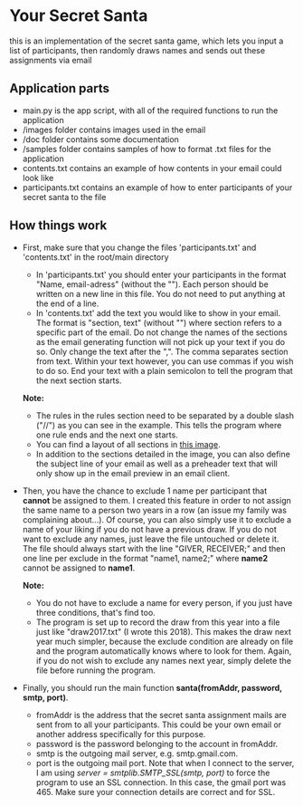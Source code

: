 # Your Secret Santa
this is an implementation of the secret santa game, which lets you input a list of participants, then randomly draws names
and sends out these assignments via email

## Application parts
* main.py is the app script, with all of the required functions to run the application
* /images folder contains images used in the email
* /doc folder contains some documentation
* /samples folder contains samples of how to format .txt files for the application
* contents.txt contains an example of how contents in your email could look like
* participants.txt contains an example of how to enter participants of your secret santa to the file

## How things work
* First, make sure that you change the files 'participants.txt' and 'contents.txt' in the root/main directory
   * In 'participants.txt' you should enter your participants in the format "Name, email-adress" (without the ""). Each person
should be written on a new line in this file. You do not need to put anything at the end of a line.
   * In 'contents.txt' add the text you would like to show in your email. The format is "section, text" (without "") where
section refers to a specific part of the email. Do not change the names of the sections as the email generating function will
not pick up your text if you do so. Only change the text after the ",". The comma separates section from text. Within your text
however, you can use commas if you wish to do so. End your text with a plain semicolon to tell the program that the next
section starts.

   **Note:**
   * The rules in the rules section need to be separated by a double slash ("//") as you can see in the example. This
   tells the program where one rule ends and the next one starts.
   * You can find a layout of all sections in [this image](https://github.com/Wasencroll/secret-santa/tree/master/doc/email_sections.png).
   * In addition to the sections detailed in the image, you can also define the subject line of your email as well as a preheader
   text that will only show up in the email preview in an email client.

* Then, you have the chance to exclude 1 name per participant that **cannot** be assigned to them. I created this feature in order
to not assign the same name to a person two years in a row (an issue my family was complaining about...). Of course, you can
also simply use it to exclude a name of your liking if you do not have a previous draw. If you do not want to exclude any names,
just leave the file untouched or delete it. The file should always start with the line "GIVER, RECEIVER;" and then one line per
exclude in the format "name1, name2;" where **name2** cannot be assigned to **name1**.

   **Note:**
   * You do not have to exclude a name for every person, if you just have three conditions, that's find too.
   * The program is set up to record the draw from this year into a file just like "draw2017.txt" (I wrote this 2018). This
   makes the draw next year much simpler, because the exclude condition are already on file and the program automatically knows where
   to look for them. Again, if you do not wish to exclude any names next year, simply delete the file before running the program.

* Finally, you should run the main function **santa(fromAddr, password, smtp, port)**.
    * fromAddr is the address that the secret santa assignment mails are sent from to all your participants. This could be your own email
    or another address specifically for this purpose.
    * password is the password belonging to the account in fromAddr.
    * smtp is the outgoing mail server, e.g. smtp.gmail.com.
    * port is the outgoing mail port. Note that when I connect to the server, I am using *server = smtplib.SMTP_SSL(smtp, port)*
    to force the program to use an SSL connection. In this case, the gmail port was 465. Make sure your connection details are
    correct and for SSL.


